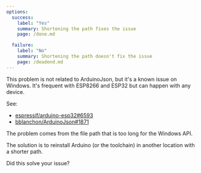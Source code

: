 ```yaml
---
options:
  success:
    label: "Yes"
    summary: Shortening the path fixes the issue
    page: /done.md

  failure:
    label: "No"
    summary: Shortening the path doesn't fix the issue
    page: /deadend.md
---
```


This problem is not related to ArduinoJson, but it's a known issue on Windows.
It's frequent with ESP8266 and ESP32 but can happen with any device.

See:

* [espressif/arduino-esp32#6593](https://github.com/espressif/arduino-esp32/issues/6593)
* [bblanchon/ArduinoJson#1871](https://github.com/bblanchon/ArduinoJson/issues/1871)

The problem comes from the file path that is too long for the Windows API.

The solution is to reinstall Arduino (or the toolchain) in another location with a shorter path.

Did this solve your issue?